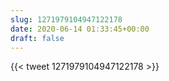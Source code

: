 ```yaml
---
slug: 1271979104947122178
date: 2020-06-14 01:33:45+00:00
draft: false
---
```


{{< tweet 1271979104947122178 >}}
